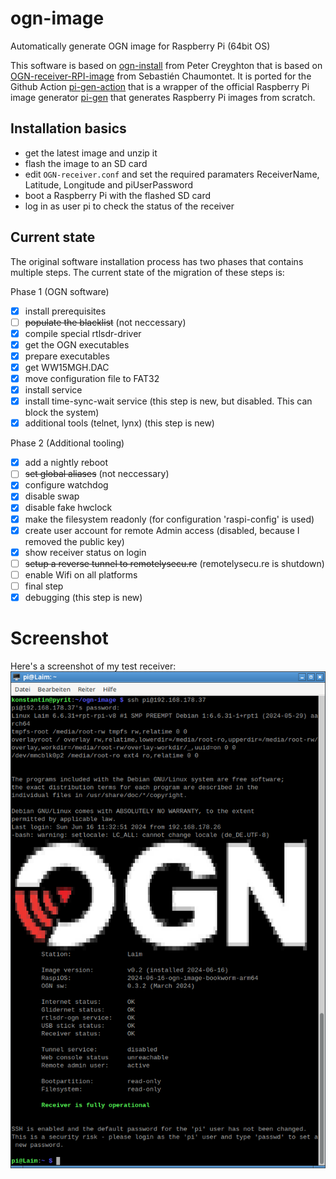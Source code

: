 # ogn-image

Automatically generate OGN image for Raspberry Pi (64bit OS)

This software is based on [ogn-install](https://github.com/petercreyghton/ogn-install) from Peter Creyghton
that is based on [OGN-receiver-RPI-image](https://github.com/snip/OGN-receiver-RPI-image) from Sebastién Chaumontet.
It is ported for the Github Action [pi-gen-action](https://github.com/usimd/pi-gen-action) that is a wrapper of the
official Raspberry Pi image generator [pi-gen](https://github.com/RPi-Distro/pi-gen) that generates Raspberry Pi images from scratch.

## Installation basics

- get the latest image and unzip it
- flash the image to an SD card
- edit `OGN-receiver.conf` and set the required paramaters ReceiverName, Latitude, Longitude and piUserPassword
- boot a Raspberry Pi with the flashed SD card
- log in as user pi to check the status of the receiver

## Current state

The original software installation process has two phases that contains multiple steps. The current state of the migration of these steps is:

Phase 1 (OGN software)
- [x] install prerequisites
- [ ] ~~populate the blacklist~~ (not neccessary)
- [x] compile special rtlsdr-driver
- [x] get the OGN executables
- [x] prepare executables
- [x] get WW15MGH.DAC
- [x] move configuration file to FAT32
- [x] install service
- [x] install time-sync-wait service (this step is new, but disabled. This can block the system)
- [x] additional tools (telnet, lynx) (this step is new)

Phase 2 (Additional tooling)
- [x] add a nightly reboot
- [ ] ~~set global aliases~~ (not neccessary)
- [x] configure watchdog 
- [x] disable swap 
- [x] disable fake hwclock
- [x] make the filesystem readonly (for configuration 'raspi-config' is used)
- [x] create user account for remote Admin access (disabled, because I removed the public key)
- [x] show receiver status on login
- [ ] ~~setup a reverse tunnel to remotelysecu.re~~ (remotelysecu.re is shutdown)
- [ ] enable Wifi on all platforms
- [ ] final step
- [x] debugging (this step is new)

# Screenshot

Here's a screenshot of my test receiver:
![Screenshot beta](https://github.com/Meisterschueler/ogn-image/blob/pi-gen-action/Bildschirmfoto%20vom%202024-06-16%2012-38-01.png)